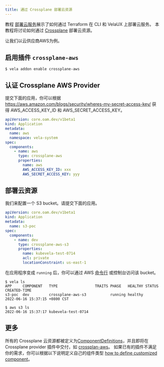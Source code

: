 ```yaml
---
title: 通过 Crossplane 部署云资源
---
```


教程 [部署云服务](./cloud-resources-orchestration)展示了如何通过 Terraform 在 CLI 和 VelaUX 上部署云服务。
本教程将讨论如何通过 [Crossplane](https://crossplane.io/) 部署云资源。

让我们以云供应商AWS为例。

## 启用插件 `crossplane-aws`

```shell
$ vela addon enable crossplane-aws
```

## 认证 Crossplane AWS Provider

提交下面的应用，你可以根据 https://aws.amazon.com/blogs/security/wheres-my-secret-access-key/ 获得 AWS_ACCESS_KEY_ID 和 AWS_SECRET_ACCESS_KEY。

```yaml
apiVersion: core.oam.dev/v1beta1
kind: Application
metadata:
  name: aws
  namespace: vela-system
spec:
  components:
    - name: aws
      type: crossplane-aws
      properties:
        name: aws
        AWS_ACCESS_KEY_ID: xxx
        AWS_SECRET_ACCESS_KEY: yyy

```

## 部署云资源

我们来配置一个 S3 bucket。请提交下面的应用。

```yaml
apiVersion: core.oam.dev/v1beta1
kind: Application
metadata:
  name: s3-poc
spec:
  components:
    - name: dev
      type: crossplane-aws-s3
      properties:
        name: kubevela-test-0714
        acl: private
        locationConstraint: us-east-1
```

在应用程序变成 `running` 后，你可以通过 AWS [命令行](https://aws.amazon.com/cli/?nc1=h_ls) 或控制台访问该 bucket。

```shell
$ vela ls
APP   	COMPONENT	TYPE  	             TRAITS	PHASE  	HEALTHY	STATUS	CREATED-TIME
s3-poc	dev      	crossplane-aws-s3	      	running	healthy	      	2022-06-16 15:37:15 +0800 CST

$ aws s3 ls
2022-06-16 15:37:17 kubevela-test-0714
```

## 更多

所有的 Crossplane 云资源都被定义为[ComponentDefinitions](../../../getting-started/definition)，并且即将在 Crossplane provider
插件中交付，如 [crossplan-aws](https://github.com/kubevela/catalog/tree/master/experimental/addons/crossplane-aws)。
如果已有的插件不满足你的需求，你可以根据以下说明定义自己的组件类型 [how to define customized component](../../../platform-engineers/components/custom-component)。
